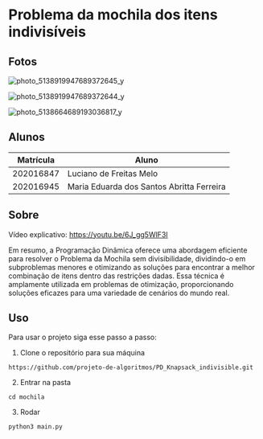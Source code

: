 # Problema da mochila dos itens indivisíveis

## Fotos
![photo_5138919947689372645_y](https://github.com/projeto-de-algoritmos/PD_Knapsack_indivisible/assets/87709987/ed22df78-13cd-4339-ac5e-bdea4fd092cb)

![photo_5138919947689372644_y](https://github.com/projeto-de-algoritmos/PD_Knapsack_indivisible/assets/87709987/67835a8c-b95c-4a8c-a005-7b5804e3f018)

![photo_5138664689193036817_y](https://github.com/projeto-de-algoritmos/PD_Knapsack_indivisible/assets/87709987/d9f9b813-d037-41f3-9c9a-e8d2e12dfdd8)

## Alunos
|Matrícula | Aluno |
| -- | -- |
| 202016847  |  Luciano de Freitas Melo |
| 202016945  |  Maria Eduarda dos Santos Abritta Ferreira |

## Sobre
Vídeo explicativo: https://youtu.be/6J_gg5WlF3I

Em resumo, a Programação Dinâmica oferece uma abordagem eficiente para resolver o Problema da Mochila sem divisibilidade, dividindo-o em subproblemas menores e otimizando as soluções para encontrar a melhor combinação de itens dentro das restrições dadas. Essa técnica é amplamente utilizada em problemas de otimização, proporcionando soluções eficazes para uma variedade de cenários do mundo real.

## Uso 
Para usar o projeto siga esse passo a passo:

1. Clone o repositório para sua máquina
```
https://github.com/projeto-de-algoritmos/PD_Knapsack_indivisible.git
```
2. Entrar na pasta
```
cd mochila
```
3. Rodar
```
python3 main.py
``` 
